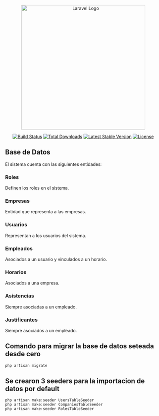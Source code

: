 <p align="center"><a href="https://laravel.com" target="_blank"><img src="https://raw.githubusercontent.com/laravel/art/master/logo-lockup/5%20SVG/2%20CMYK/1%20Full%20Color/laravel-logolockup-cmyk-red.svg" width="400" alt="Laravel Logo"></a></p>

<p align="center">
<a href="https://github.com/laravel/framework/actions"><img src="https://github.com/laravel/framework/workflows/tests/badge.svg" alt="Build Status"></a>
<a href="https://packagist.org/packages/laravel/framework"><img src="https://img.shields.io/packagist/dt/laravel/framework" alt="Total Downloads"></a>
<a href="https://packagist.org/packages/laravel/framework"><img src="https://img.shields.io/packagist/v/laravel/framework" alt="Latest Stable Version"></a>
<a href="https://packagist.org/packages/laravel/framework"><img src="https://img.shields.io/packagist/l/laravel/framework" alt="License"></a>
</p>

## Base de Datos

El sistema cuenta con las siguientes entidades:

### Roles
Definen los roles en el sistema.

### Empresas
Entidad que representa a las empresas.

### Usuarios
Representan a los usuarios del sistema.

### Empleados
Asociados a un usuario y vinculados a un horario.

### Horarios
Asociados a una empresa.

### Asistencias
Siempre asociadas a un empleado.

### Justificantes
Siempre asociados a un empleado.

## Comando para migrar la base de datos seteada desde cero 
```bash
php artisan migrate
```

## Se crearon 3 seeders para la importacion de datos por default
```
php artisan make:seeder UsersTableSeeder
php artisan make:seeder CompaniesTableSeeder
php artisan make:seeder RolesTableSeeder
```

